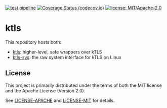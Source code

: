 [![test pipeline](https://github.com/hapsoc/ktls/actions/workflows/test.yml/badge.svg)](https://github.com/hapsoc/ktls/actions/workflows/test.yml?query=branch%3Amain)
[![Coverage Status (codecov.io)](https://codecov.io/gh/hapsoc/ktls/branch/main/graph/badge.svg)](https://codecov.io/gh/hapsoc/ktls/)
[![license: MIT/Apache-2.0](https://img.shields.io/badge/license-MIT%2FApache--2.0-blue.svg)](LICENSE-MIT)

# ktls

This repository hosts both:

  * [ktls](./ktls): higher-level, safe wrappers over kTLS
  * [ktls-sys](./ktls-sys): the raw system interface for kTLS on Linux

## License

This project is primarily distributed under the terms of both the MIT license
and the Apache License (Version 2.0).

See [LICENSE-APACHE](LICENSE-APACHE) and [LICENSE-MIT](LICENSE-MIT) for details.
